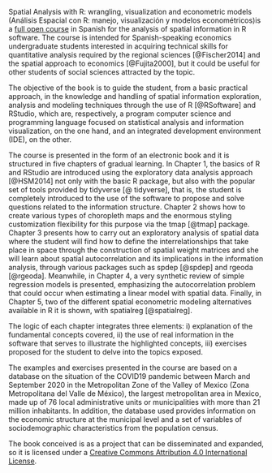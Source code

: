 Spatial Analysis with R: wrangling, visualization and econometric models (Análisis Espacial con R: manejo, visualización y modelos econométricos)is a [full open course](https://github.com/jaime-pru/Analisis-de-datos-espaciales) in Spanish for the analysis of spatial information in R software. The course is intended for Spanish-speaking economics undergraduate students interested in acquiring technical skills for quantitative analysis required by the regional sciences [@Fischer2014] and the spatial approach to economics [@Fujita2000], but it could be useful for other students of social sciences attracted by the topic.  

The objective of the book is to guide the student, from a basic practical approach, in the knowledge and handling of spatial information exploration, analysis and modeling techniques through the use of R [@RSoftware] and RStudio, which are, respectively, a program computer science and programming language focused on statistical analysis and information visualization, on the one hand, and an integrated development environment (IDE), on the other.  

The course is presented in the form of an electronic book and it is structured in five chapters of gradual learning. In Chapter 1, the basics of R and RStudio are introduced using the exploratory data analysis approach [@HSM2014] not only with the basic R package, but also with the popular set of tools provided by tidyverse [@ tidyverse], that is, the student is completely introduced to the use of the software to propose and solve questions related to the information structure. Chapter 2 shows how to create various types of choropleth maps and the enormous styling customization flexibility for this purpose via the tmap [@tmap] package. Chapter 3 presents how to carry out an exploratory analysis of spatial data where the student will find how to define the interrelationships that take place in space through the construction of spatial weight matrices and she will learn about spatial autocorrelation and its implications in the information analysis, through various packages such as spdep [@spdep] and rgeoda [@rgeoda]. Meanwhile, in Chapter 4, a very synthetic review of simple regression models is presented, emphasizing the autocorrelation problem that could occur when estimating a linear model with spatial data. Finally, in Chapter 5, two of the different spatial econometric modeling alternatives available in R it is shown, with spatialreg [@spatialreg].  

The logic of each chapter integrates three elements: i) explanation of the fundamental concepts covered, ii) the use of real information in the software that serves to illustrate the highlighted concepts, iii) exercises proposed for the student to delve into the topics exposed.  

The examples and exercises presented in the course are based on a database on the situation of the COVID19 pandemic between March and September 2020 in the Metropolitan Zone of the Valley of Mexico (Zona Metropolitana del Valle de México), the largest metropolitan area in Mexico, made up of 76 local administrative units or municipalities with more than 21 million inhabitants. In addition, the database used provides information on the economic structure at the municipal level and a set of variables of sociodemographic characteristics from the population census.

The book conceived is as a project that can be disseminated and expanded, so it is licensed under a [Creative Commons Attribution 4.0 International License](https://creativecommons.org/licenses/by/4.0/).
